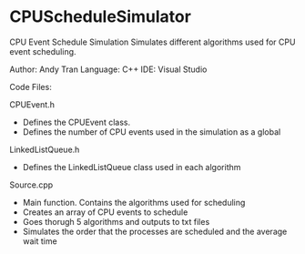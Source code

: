 # CPUScheduleSimulator
CPU Event Schedule Simulation
Simulates different algorithms used for CPU event scheduling.

Author: Andy Tran
Language: C++
IDE: Visual Studio

Code Files:

CPUEvent.h
- Defines the CPUEvent class.
- Defines the number of CPU events used in the simulation as a global 

LinkedListQueue.h
- Defines the LinkedListQueue class used in each algorithm

Source.cpp
- Main function. Contains the algorithms used for scheduling
- Creates an array of CPU events to schedule
- Goes thorugh 5 algorithms and outputs to txt files
- Simulates the order that the processes are scheduled and the average wait time
